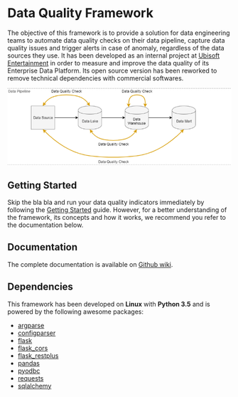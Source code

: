 # Data Quality Framework
The objective of this framework is to provide a solution for data engineering teams to automate data quality checks on their data pipeline, capture data quality issues and trigger alerts in case of anomaly, regardless of the data sources they use. It has been developed as an internal project at [Ubisoft Entertainment](https://www.ubisoft.com) in order to measure and improve the data quality of its Enterprise Data Platform. Its open source version has been reworked to remove technical dependencies with commercial softwares.

![Data pipeline](/doc/data_pipeline.png)

## Getting Started
Skip the bla bla and run your data quality indicators immediately by following the [Getting Started](https://github.com/alexisrolland/data-quality/wiki/Getting-Started) guide. However, for a better understanding of the framework, its concepts and how it works, we recommend you refer to the documentation below.

## Documentation
The complete documentation is available on [Github wiki](https://github.com/alexisrolland/data-quality/wiki).

## Dependencies
This framework has been developed on **Linux** with **Python 3.5** and is powered by the following awesome packages:
* [argparse](https://docs.python.org/3/library/argparse.html)
* [configparser](https://docs.python.org/3/library/configparser.html)
* [flask](http://flask.pocoo.org/)
* [flask_cors](http://flask-cors.readthedocs.io)
* [flask_restplus](http://flask-restplus.readthedocs.io)
* [pandas](http://pandas.pydata.org/)
* [pyodbc](https://github.com/mkleehammer/pyodbc)
* [requests](http://docs.python-requests.org)
* [sqlalchemy](https://www.sqlalchemy.org/)
